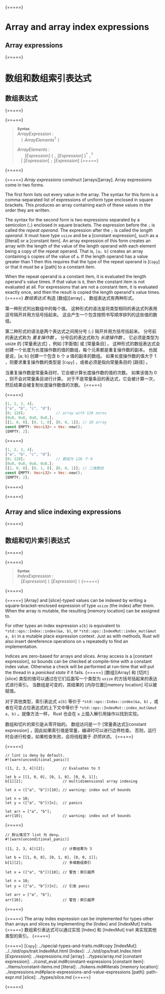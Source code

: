 {==+==}
# Array and array index expressions

## Array expressions
{==+==}
# 数组和数组索引表达式

## 数组表达式
{==+==}


{==+==}
> **<sup>Syntax</sup>**\
> _ArrayExpression_ :\
> &nbsp;&nbsp; `[` _ArrayElements_<sup>?</sup> `]`
>
> _ArrayElements_ :\
> &nbsp;&nbsp; &nbsp;&nbsp; [_Expression_] ( `,` [_Expression_] )<sup>\*</sup> `,`<sup>?</sup>\
> &nbsp;&nbsp; | [_Expression_] `;` [_Expression_]
{==+==}

{==+==}


{==+==}
*Array expressions* construct [arrays][array].
Array expressions come in two forms.

The first form lists out every value in the array.
The syntax for this form is a comma-separated list of expressions of uniform type enclosed in square brackets.
This produces an array containing each of these values in the order they are written.

The syntax for the second form is two expressions separated by a semicolon (`;`) enclosed in square brackets.
The expression before the `;` is called the *repeat operand*.
The expression after the `;` is called the *length operand*.
It must have type `usize` and be a [constant expression], such as a [literal] or a [constant item].
An array expression of this form creates an array with the length of the value of the length operand with each element being a copy of the repeat operand.
That is, `[a; b]` creates an array containing `b` copies of the value of `a`.
If the length operand has a value greater than 1 then this requires that the type of the repeat operand is [`Copy`] or that it must be a [path] to a constant item.

When the repeat operand is a constant item, it is evaluated the length operand's value times.
If that value is `0`, then the constant item is not evaluated at all.
For expressions that are not a constant item, it is evaluated exactly once, and then the result is copied the length operand's value times.
{==+==}
*数组表达式* 构造 [数组][array] 。
数组表达式有两种形式。

第一种形式列出数组中的每个值。
这种形式的语法是将类型相同的表达式列表用逗号隔开并用方括号括起来。
这会产生一个包含按照书写顺序排列的这些值的数组。

第二种形式的语法是两个表达式之间用分号 (`;`) 隔开并用方括号括起来。
分号前的表达式称为 *重复操作数* 。
分号后的表达式称为 *长度操作数* 。
它必须是类型为 usize 的 [常量表达式] ，例如  [字面值] 或 [常量条目] 。
这种形式的数组表达式会创建一个长度为长度操作数的值的数组，每个元素都是重复操作数的副本。
也就是说，[a; b] 创建一个包含 b 个 a 值的副本的数组。
如果长度操作数的值大于 1 ，则要求重复操作数的类型是 [`Copy`] ，或者必须是指向常量条目的 [路径] 。

当重复操作数是常量条目时，它会被计算长度操作数的值的次数。
如果该值为 0 ，则不会对常量条目进行计算。
对于不是常量条目的表达式，它会被计算一次，然后结果会被复制长度操作数值的次数。
{==+==}


{==+==}
```rust
[1, 2, 3, 4];
["a", "b", "c", "d"];
[0; 128];              // array with 128 zeros
[0u8, 0u8, 0u8, 0u8,];
[[1, 0, 0], [0, 1, 0], [0, 0, 1]]; // 2D array
const EMPTY: Vec<i32> = Vec::new();
[EMPTY; 2];
```
{==+==}
```rust
[1, 2, 3, 4];
["a", "b", "c", "d"];
[0; 128];              // 数组为 128 个 0 
[0u8, 0u8, 0u8, 0u8,];
[[1, 0, 0], [0, 1, 0], [0, 0, 1]]; // 二维数组
const EMPTY: Vec<i32> = Vec::new();
[EMPTY; 2];
```
{==+==}


{==+==}
## Array and slice indexing expressions
{==+==}
## 数组和切片索引表达式
{==+==}


{==+==}
> **<sup>Syntax</sup>**\
> _IndexExpression_ :\
> &nbsp;&nbsp; [_Expression_] `[` [_Expression_] `]`
{==+==}

{==+==}


{==+==}
[Array] and [slice]-typed values can be indexed by writing a square-bracket-enclosed expression of type `usize` (the index) after them.
When the array is mutable, the resulting [memory location] can be assigned to.

For other types an index expression `a[b]` is equivalent to `*std::ops::Index::index(&a, b)`, or `*std::ops::IndexMut::index_mut(&mut a, b)` in a mutable place expression context.
Just as with methods, Rust will also insert dereference operations on `a` repeatedly to find an implementation.

Indices are zero-based for arrays and slices.
Array access is a [constant expression], so bounds can be checked at compile-time with a constant index value.
Otherwise a check will be performed at run-time that will put the thread in a _panicked state_ if it fails.
{==+==}
[数组][Array] 和 [切片][slice] 类型的值可以通过在它们后面写一个类型为 `usize` 的方括号括起来的表达式进行索引。
当数组是可变的，其结果的 [内存位置][memory location] 可以被赋值。

对于其他类型，索引表达式 `a[b]` 等价于 `*std::ops::Index::index(&a, b)` ，或者在可变占位表达式的上下文中等价于 `*std::ops::IndexMut::index_mut(&mut a, b)` 。就像方法一样， Rust 也会在 `a` 上插入解引用操作以找到实现。

数组和切片的索引是从零开始的。
数组访问是一个 [常量表达式][constant expression] ，因此如果索引值是常量，编译时可以进行边界检查。
否则，运行时会进行检查，如果检查失败，会将线程置于 _恐慌状态_。
{==+==}


{==+==}
```rust,should_panic
// lint is deny by default.
#![warn(unconditional_panic)]

([1, 2, 3, 4])[2];        // Evaluates to 3

let b = [[1, 0, 0], [0, 1, 0], [0, 0, 1]];
b[1][2];                  // multidimensional array indexing

let x = (["a", "b"])[10]; // warning: index out of bounds

let n = 10;
let y = (["a", "b"])[n];  // panics

let arr = ["a", "b"];
arr[10];                  // warning: index out of bounds
```
{==+==}
```rust,should_panic
// 默认情况下 lint 为 deny。
#![warn(unconditional_panic)]

([1, 2, 3, 4])[2];        // 计算结果为 3

let b = [[1, 0, 0], [0, 1, 0], [0, 0, 1]];
b[1][2];                  // 多维数组索引

let x = (["a", "b"])[10]; // 警告：索引越界

let n = 10;
let y = (["a", "b"])[n];  // 引发 panic

let arr = ["a", "b"];
arr[10];                  // 警告：索引越界
```
{==+==}


{==+==}
The array index expression can be implemented for types other than arrays and slices by implementing the [Index] and [IndexMut] traits.
{==+==}
数组索引表达式可以通过实现 [Index] 和 [IndexMut] trait 来实现其他类型的索引。
{==+==}


{==+==}
[`Copy`]: ../special-types-and-traits.md#copy
[IndexMut]: ../../std/ops/trait.IndexMut.html
[Index]: ../../std/ops/trait.Index.html
[_Expression_]: ../expressions.md
[array]: ../types/array.md
[constant expression]: ../const_eval.md#constant-expressions
[constant item]: ../items/constant-items.md
[literal]: ../tokens.md#literals
[memory location]: ../expressions.md#place-expressions-and-value-expressions
[path]: path-expr.md
[slice]: ../types/slice.md
{==+==}

{==+==}